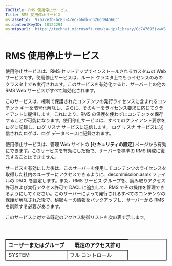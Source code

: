 ```yaml
---
TOCTitle: RMS 使用停止サービス
Title: RMS 使用停止サービス
ms:assetid: '97677e3b-bc83-47ec-b6db-d326cd94566c'
ms:contentKeyID: 18122294
ms:mtpsurl: 'https://technet.microsoft.com/ja-jp/library/Cc747695(v=WS.10)'
---
```


RMS 使用停止サービス
====================

使用停止サービスは、RMS セットアップでインストールされるカスタムの Web サービスです。使用停止サービスは、ルート クラスタ上でもライセンスのみのクラスタ上でも実行されます。このサービスを有効化すると、サーバー上の他の RMS Web サービスがすべて無効化されます。

このサービスは、権利で保護されたコンテンツの発行ライセンスに含まれるコンテンツ キーを暗号化解除し、さらに、そのキーをライセンス要求に応じてクライアントに提供します。これにより、RMS の保護を使わずにコンテンツを保存することが可能になります。使用停止サービスは、すべてのクライアント要求をログに記録し、ログ リスナ サービスに送信します。 ログ リスナ サービスに送信されたログは、ログ データベースに記録されます。

使用停止サービスは、管理 Web サイトの **\[セキュリティの設定\]** ページから有効にできます。このサービスを有効にした後で、サーバーを標準の RMS 構成に復元することはできません。

サービスを有効にした後は、このサーバーを使用してコンテンツのライセンスを取得した社内のユーザーにアクセスできるように、decommission.asmx ファイルの DACL を設定します。また、RMS サービス グループを、読み取りアクセス許可および実行アクセス許可で DACL に追加して、RMS でその操作を管理できるようにしてください。このサーバーによって発行されるすべてのコンテンツの保護が解除された後で、秘密キーの情報をバックアップし、サーバーから RMS を削除する必要があります。

このサービスに対する既定のアクセス制御リストを次の表で示します。

###  

 
<table style="border:1px solid black;">
<colgroup>
<col width="50%" />
<col width="50%" />
</colgroup>
<thead>
<tr class="header">
<th>ユーザーまたはグループ</th>
<th>既定のアクセス許可</th>
</tr>
</thead>
<tbody>
<tr class="odd">
<td style="border:1px solid black;">SYSTEM</td>
<td style="border:1px solid black;">フル コントロール</td>
</tr>
</tbody>
</table>
